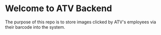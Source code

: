 # Welcome to ATV Backend

The purpose of this repo is to store images clicked by ATV's employees via their barcode into the system. 